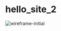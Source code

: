 # hello_site_2
![wireframe-initial](https://user-images.githubusercontent.com/98430863/170366849-17edcb1c-5053-4da6-93fc-e6c7a594fb50.jpg)
